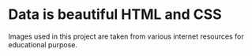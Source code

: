 # Data is beautiful HTML and CSS
Images used in this project are taken from various internet resources for educational purpose.
